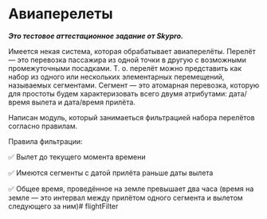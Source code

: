 # Авиаперелеты

___Это тестовое аттестационное задание от Skypro.___

Имеется некая система, которая обрабатывает авиаперелёты. Перелёт — это перевозка пассажира из одной точки в другую с возможными промежуточными посадками. Т. о. перелёт можно представить как набор из одного или нескольких элементарных перемещений, называемых сегментами. Сегмент — это атомарная перевозка, которую для простоты будем характеризовать всего двумя атрибутами: дата/время вылета и дата/время прилёта.

Написан модуль, который занимаеться фильтрацией набора перелётов согласно правилам. 

Правила фильтрации:

:white_check_mark: Вылет до текущего момента времени

:white_check_mark: Имеются сегменты с датой прилёта раньше даты вылета

:white_check_mark: Общее время, проведённое на земле превышает два часа (время на земле — это интервал между прилётом одного сегмента и вылетом следующего за ним)# flightFilter
